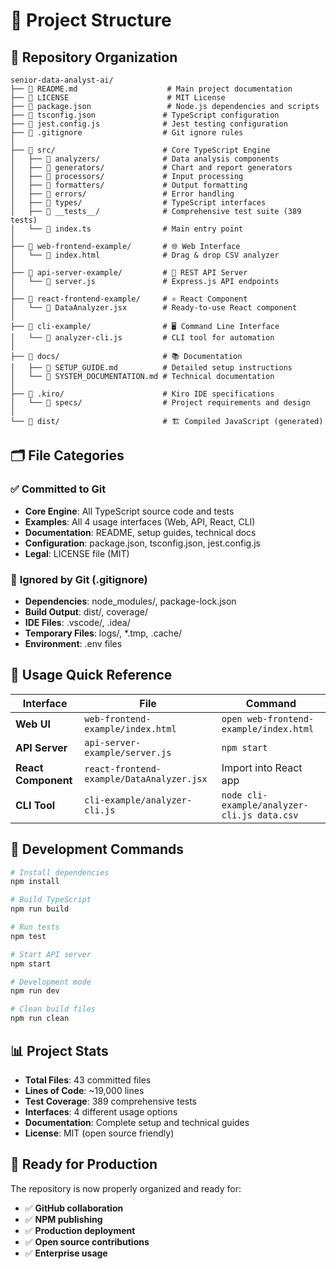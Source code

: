 # 📁 Project Structure

## 🎯 **Repository Organization**

```
senior-data-analyst-ai/
├── 📄 README.md                    # Main project documentation
├── 📄 LICENSE                      # MIT License
├── 📄 package.json                 # Node.js dependencies and scripts
├── 📄 tsconfig.json               # TypeScript configuration
├── 📄 jest.config.js              # Jest testing configuration
├── 📄 .gitignore                  # Git ignore rules
│
├── 📂 src/                        # Core TypeScript Engine
│   ├── 📂 analyzers/              # Data analysis components
│   ├── 📂 generators/             # Chart and report generators
│   ├── 📂 processors/             # Input processing
│   ├── 📂 formatters/             # Output formatting
│   ├── 📂 errors/                 # Error handling
│   ├── 📂 types/                  # TypeScript interfaces
│   ├── 📂 __tests__/              # Comprehensive test suite (389 tests)
│   └── 📄 index.ts                # Main entry point
│
├── 📂 web-frontend-example/       # 🌐 Web Interface
│   └── 📄 index.html              # Drag & drop CSV analyzer
│
├── 📂 api-server-example/         # 🚀 REST API Server
│   └── 📄 server.js               # Express.js API endpoints
│
├── 📂 react-frontend-example/     # ⚛️ React Component
│   └── 📄 DataAnalyzer.jsx        # Ready-to-use React component
│
├── 📂 cli-example/                # 🖥️ Command Line Interface
│   └── 📄 analyzer-cli.js         # CLI tool for automation
│
├── 📂 docs/                       # 📚 Documentation
│   ├── 📄 SETUP_GUIDE.md          # Detailed setup instructions
│   └── 📄 SYSTEM_DOCUMENTATION.md # Technical documentation
│
├── 📂 .kiro/                      # Kiro IDE specifications
│   └── 📂 specs/                  # Project requirements and design
│
└── 📂 dist/                       # 🏗️ Compiled JavaScript (generated)
```

## 🗂️ **File Categories**

### ✅ **Committed to Git**
- **Core Engine**: All TypeScript source code and tests
- **Examples**: All 4 usage interfaces (Web, API, React, CLI)
- **Documentation**: README, setup guides, technical docs
- **Configuration**: package.json, tsconfig.json, jest.config.js
- **Legal**: LICENSE file (MIT)

### 🚫 **Ignored by Git** (.gitignore)
- **Dependencies**: node_modules/, package-lock.json
- **Build Output**: dist/, coverage/
- **IDE Files**: .vscode/, .idea/
- **Temporary Files**: logs/, *.tmp, .cache/
- **Environment**: .env files

## 🎯 **Usage Quick Reference**

| Interface | File | Command |
|-----------|------|---------|
| **Web UI** | `web-frontend-example/index.html` | `open web-frontend-example/index.html` |
| **API Server** | `api-server-example/server.js` | `npm start` |
| **React Component** | `react-frontend-example/DataAnalyzer.jsx` | Import into React app |
| **CLI Tool** | `cli-example/analyzer-cli.js` | `node cli-example/analyzer-cli.js data.csv` |

## 🧪 **Development Commands**

```bash
# Install dependencies
npm install

# Build TypeScript
npm run build

# Run tests
npm test

# Start API server
npm start

# Development mode
npm run dev

# Clean build files
npm run clean
```

## 📊 **Project Stats**

- **Total Files**: 43 committed files
- **Lines of Code**: ~19,000 lines
- **Test Coverage**: 389 comprehensive tests
- **Interfaces**: 4 different usage options
- **Documentation**: Complete setup and technical guides
- **License**: MIT (open source friendly)

## 🚀 **Ready for Production**

The repository is now properly organized and ready for:
- ✅ **GitHub collaboration**
- ✅ **NPM publishing**
- ✅ **Production deployment**
- ✅ **Open source contributions**
- ✅ **Enterprise usage**